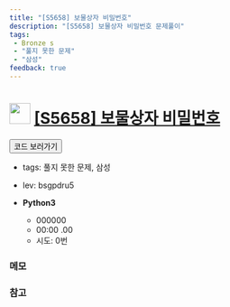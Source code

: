```yaml
---
title: "[S5658] 보물상자 비밀번호"
description: "[S5658] 보물상자 비밀번호 문제풀이"
tags: 
 - Bronze s
 - "풀지 못한 문제"
 - "삼성"
feedback: true
---
```

<h1><img src="https://doky.space/assets/icpclev/bsgpdru5.svg" height="37px"> <a href="http://icpc.me/S5658" target="_blank">[S5658] 보물상자 비밀번호</a></h1>

<a href="https://github.com/DokySp/acmicpc-practice/tree/master/S5658"><button class="btn btn-info">코드 보러가기</button></a>

- tags: 풀지 못한 문제, 삼성
- lev: bsgpdru5

- **Python3**
  - 000000
  - 00:00 .00
  - 시도: 0번

### 메모


### 참고
